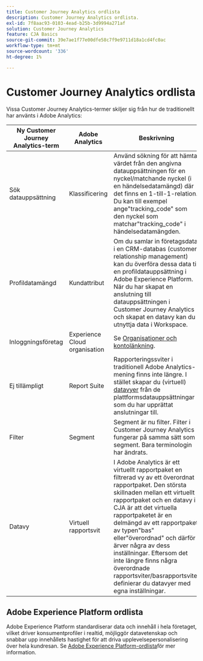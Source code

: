 ```yaml
---
title: Customer Journey Analytics ordlista
description: Customer Journey Analytics ordlista.
exl-id: 7f8aac93-0103-4ead-b25b-3d9994a271af
solution: Customer Journey Analytics
feature: CJA Basics
source-git-commit: 39e7ae1f77e00dfe58c7f9e9711d18a1cd4fc0ac
workflow-type: tm+mt
source-wordcount: '336'
ht-degree: 1%

---
```


# Customer Journey Analytics ordlista

Vissa Customer Journey Analytics-termer skiljer sig från hur de traditionellt har använts i Adobe Analytics:

| Ny Customer Journey Analytics-term | Adobe Analytics | Beskrivning |
| --- | --- | --- |
| Sök datauppsättning | Klassificering | Använd sökning för att hämta värdet från den angivna datauppsättningen för en nyckel/matchande nyckel (i en händelsedatamängd) där det finns en 1-till-1-relation. Du kan till exempel ange&quot;tracking_code&quot; som den nyckel som matchar&quot;tracking_code&quot; i händelsedatamängden. |
| Profildatamängd | Kundattribut | Om du samlar in företagsdata i en CRM-databas (customer relationship management) kan du överföra dessa data till en profildatauppsättning i Adobe Experience Platform. När du har skapat en anslutning till datauppsättningen i Customer Journey Analytics och skapat en datavy kan du utnyttja data i Workspace. |
| Inloggningsföretag | Experience Cloud organisation | Se [Organisationer och kontolänkning](https://experienceleague.adobe.com/docs/core-services/interface/manage-users-and-products/organizations.html#topic_C31CB834F109465A82ED57FF0563B3F1). |
| Ej tillämpligt | Report Suite | Rapporteringssviter i traditionell Adobe Analytics-mening finns inte längre. I stället skapar du (virtuell) [datavyer](/help/data-views/create-dataview.md) från de plattformsdatauppsättningar som du har upprättat anslutningar till. |
| Filter | Segment | Segment är nu filter. Filter i Customer Journey Analytics fungerar på samma sätt som segment. Bara terminologin har ändrats. |
| Datavy | Virtuell rapportsvit | I Adobe Analytics är ett virtuellt rapportpaket en filtrerad vy av ett överordnat rapportpaket. Den största skillnaden mellan ett virtuellt rapportpaket och en datavy i CJA är att det virtuella rapportpaketet är en delmängd av ett rapportpaket av typen&quot;bas&quot; eller&quot;överordnad&quot; och därför ärver några av dess inställningar. Eftersom det inte längre finns några överordnade rapportsviter/basrapportsviter definierar du datavyer med egna inställningar. |

## Adobe Experience Platform ordlista

Adobe Experience Platform standardiserar data och innehåll i hela företaget, vilket driver konsumentprofiler i realtid, möjliggör datavetenskap och snabbar upp innehållets hastighet för att driva upplevelsepersonalisering över hela kundresan.
Se [Adobe Experience Platform-ordlista](https://experienceleague.adobe.com/docs/experience-platform/landing/glossary.html)för mer information.
